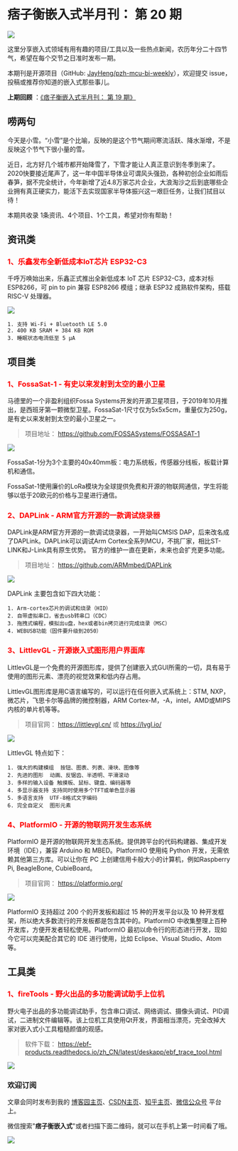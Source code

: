 # 痞子衡嵌入式半月刊： 第 20 期

![](http://henjay724.com/image/cnblogs/pzh_mcu_bi_weekly.PNG)

这里分享嵌入式领域有用有趣的项目/工具以及一些热点新闻，农历年分二十四节气，希望在每个交节之日准时发布一期。

本期刊是开源项目（GitHub: [JayHeng/pzh-mcu-bi-weekly](https://github.com/JayHeng/pzh-mcu-bi-weekly)），欢迎提交 issue，投稿或推荐你知道的嵌入式那些事儿。

**上期回顾** ：[《痞子衡嵌入式半月刊： 第 19 期》](https://www.cnblogs.com/henjay724/p/13942592.html)

## 唠两句

今天是小雪。“小雪”是个比喻，反映的是这个节气期间寒流活跃、降水渐增，不是反映这个节气下很小量的雪。

近日，北方好几个城市都开始降雪了，下雪才能让人真正意识到冬季到来了。2020快要接近尾声了，这一年中国半导体业可谓风头强劲，各种初创企业如雨后春笋，据不完全统计，今年新增了近4.8万家芯片企业，大浪淘沙之后到底哪些企业拥有真正硬实力，能活下去实现国家半导体振兴这一艰巨任务，让我们拭目以待！

本期共收录 1条资讯、4个项目、1个工具，希望对你有帮助！

## 资讯类

### <font color="red">1、乐鑫发布全新低成本IoT芯片 ESP32-C3</font>

千呼万唤始出来，乐鑫正式推出全新低成本 IoT 芯片 ESP32-C3，成本对标 ESP8266，可 pin to pin 兼容 ESP8266 模组；继承 ESP32 成熟软件架构，搭载 RISC-V 处理器。

![](http://henjay724.com/image/bi-weekly/ESP32-C3_v3.PNG)

```text
1. 支持 Wi-Fi + Bluetooth LE 5.0
2. 400 KB SRAM + 384 KB ROM
3. 睡眠状态电流低至 5 μA
```

## 项目类

### <font color="red">1、FossaSat-1 - 有史以来发射到太空的最小卫星</font>

马德里的一个非盈利组织Fossa Systems开发的开源卫星项目，于2019年10月推出，是西班牙第一颗微型卫星。FossaSat-1尺寸仅为5x5x5cm，重量仅为250g，是有史以来发射到太空的最小卫星之一。

> 项目地址： https://github.com/FOSSASystems/FOSSASAT-1

![](http://henjay724.com/image/bi-weekly/FossaSat-1.JPG)

FossaSat-1分为3个主要的40x40mm板：电力系统板，传感器分线板，板载计算机和通信。

FossaSat-1使用廉价的LoRa模块为全球提供免费和开源的物联网通信，学生将能够以低于20欧元的价格与卫星进行通信。

### <font color="red">2、DAPLink - ARM官方开源的一款调试烧录器</font>

DAPLink是ARM官方开源的一款调试烧录器，一开始叫CMSIS DAP，后来改名成了DAPLink。DAPLink可以调试Arm Cortex全系列MCU，不挑厂家，相比ST-LINK和J-Link具有原生优势。 官方的维护一直在更新，未来也会扩充更多功能。

> 项目地址： https://github.com/ARMmbed/DAPLink

![](http://henjay724.com/image/bi-weekly/CMSIS-DAP.PNG)

DAPLink 主要包含如下四大功能：

```text
1. Arm-cortex芯片的调试和烧录（HID）
2. 自带虚拟串口，省去usb转串口（CDC）
3. 拖拽式编程，模拟出u盘，hex或者bin拷贝进行完成烧录（MSC）
4. WEBUSB功能（固件要升级到2050）
```

### <font color="red">3、LittlevGL - 开源嵌入式图形用户界面库</font>

LittlevGL是一个免费的开源图形库，提供了创建嵌入式GUI所需的一切，具有易于使用的图形元素、漂亮的视觉效果和低内存占用。

LittlevGL图形库是用C语言编写的，可以运行在任何嵌入式系统上：STM, NXP，微芯片，飞思卡尔等品牌的微控制器，ARM Cortex-M，-A，intel，AMD或MIPS内核的单片机等等。

> 项目官网： https://littlevgl.cn/ 或 https://lvgl.io/

![](http://henjay724.com/image/bi-weekly/LittlevGL.PNG)

LittlevGL 特点如下：

```text
1. 强大的构建模组  按钮、图表、列表、滑块、图像等
2. 先进的图形  动画、反锯齿、半透明、平滑滚动
3. 多样的输入设备 触摸板、鼠标、键盘、编码器等
4. 多显示器支持 支持同时使用多个TFT或单色显示器
5. 多语言支持  UTF-8格式文字编码
6. 完全自定义  图形元素
```

### <font color="red">4、PlatformIO - 开源的物联网开发生态系统</font>

PlatformIO 是开源的物联网开发生态系统。提供跨平台的代码构建器、集成开发环境（IDE），兼容 Arduino 和 MBED。PlatformIO 使用纯 Python 开发，无需依赖其他第三方库。可以让你在 PC 上创建信用卡般大小的计算机，例如Raspberry Pi, BeagleBone, CubieBoard。

> 项目官网： https://platformio.org/

![](http://henjay724.com/image/bi-weekly/PlatformIO.PNG)

PlatformIO 支持超过 200 个的开发板和超过 15 种的开发平台以及 10 种开发框架，所以绝大多数流行的开发板都是包含其中的。PlatformIO 中收集整理上百种开发库，方便开发者轻松使用。PlatformIO 最初以命令行的形态进行开发，现如今它可以完美配合其它的 IDE 进行使用，比如 Eclipse、Visual Studio、Atom等。

## 工具类

### <font color="red">1、fireTools - 野火出品的多功能调试助手上位机</font>

野火电子出品的多功能调试助手，包含串口调试、网络调试、摄像头调试、PID调试，二进制文件编辑等。该上位机工具使用Qt开发，界面相当漂亮，完全改掉大家对嵌入式小工具粗糙颜值的观感。

> 软件下载： https://ebf-products.readthedocs.io/zh_CN/latest/deskapp/ebf_trace_tool.html

![](http://henjay724.com/image/bi-weekly/fireTools.PNG)

### 欢迎订阅

文章会同时发布到我的 [博客园主页](https://www.cnblogs.com/henjay724/)、[CSDN主页](https://blog.csdn.net/henjay724)、[知乎主页](https://www.zhihu.com/people/henjay724)、[微信公众号](http://weixin.sogou.com/weixin?type=1&query=痞子衡嵌入式) 平台上。

微信搜索"__痞子衡嵌入式__"或者扫描下面二维码，就可以在手机上第一时间看了哦。

![](http://henjay724.com/image/github/pzhMcu_qrcode_258x258.jpg)


